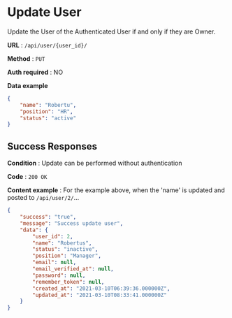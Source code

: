 # Update User

Update the User of the Authenticated User if and only if they are Owner.

**URL** : `/api/user/{user_id}/`

**Method** : `PUT`

**Auth required** : NO

**Data example**

```json
{
    "name": "Robertu",
    "position": "HR",
    "status": "active"
}
```

## Success Responses

**Condition** : Update can be performed without authentication

**Code** : `200 OK`

**Content example** : For the example above, when the 'name' is updated and
posted to `/api/user/2/`...

```json
{
    "success": "true",
    "message": "Success update user",
    "data": {
        "user_id": 2,
        "name": "Robertus",
        "status": "inactive",
        "position": "Manager",
        "email": null,
        "email_verified_at": null,
        "password": null,
        "remember_token": null,
        "created_at": "2021-03-10T06:39:36.000000Z",
        "updated_at": "2021-03-10T08:33:41.000000Z"
    }
}
```

